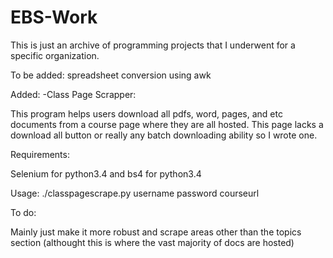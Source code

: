 # EBS-Work
This is just an archive of programming projects that I underwent for a specific organization.

To be added:
spreadsheet conversion using awk

Added:
-Class Page Scrapper:

This program helps users download all pdfs, word, pages, and etc documents from a course page where they are all hosted. This page lacks a download all button or really any batch downloading ability so I wrote one.

Requirements:

Selenium for python3.4 and bs4 for python3.4

Usage:
./classpagescrape.py username password courseurl

To do:

Mainly just make it more robust and scrape areas other than the topics section (althought this is where the vast majority of docs are hosted)


